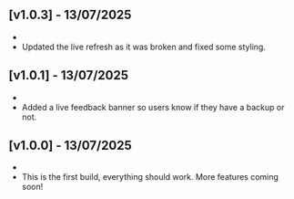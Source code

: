 ## [v1.0.3] - 13/07/2025 
-   
- Updated the live refresh as it was broken and fixed some styling. 
 
## [v1.0.1] - 13/07/2025 
-   
- Added a live feedback banner so users know if they have a backup or not. 
 
## [v1.0.0] - 13/07/2025 
-   
- This is the first build, everything should work. More features coming soon!